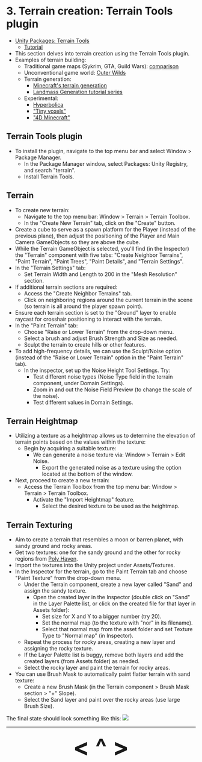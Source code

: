 # 3. Terrain creation: Terrain Tools plugin
- [Unity Packages: Terrain Tools](https://docs.unity3d.com/Packages/com.unity.terrain-tools@4.0/manual/getting-started-with-terrain-tools.html)
    - [Tutorial](https://www.youtube.com/watch?v=smnLYvF40s4)
- This section delves into terrain creation using the Terrain Tools plugin.
- Examples of terrain building:
    - Traditional game maps (Sykrim, GTA, Guild Wars): [comparison](https://www.youtube.com/watch?v=LwXV0oLEfCM)
    - Unconventional game world: [Outer Wilds](https://www.youtube.com/watch?v=d6LGnVCL1_A)
    - Terrain generation:
        - [Minecraft's terrain generation](https://www.youtube.com/watch?v=CSa5O6knuwI)
        - [Landmass Generation tutorial series](https://www.youtube.com/watch?v=wbpMiKiSKm8&list=PLFt_AvWsXl0eBW2EiBtl_sxmDtSgZBxB3)
    - Experimental:
        - [Hyperbolica](https://www.youtube.com/watch?v=VYfWfrk5P7w)
        - ["Tiny voxels"](https://www.youtube.com/watch?v=CnBIq9KRpcI)
        - ["4D Minecraft"](https://www.youtube.com/watch?v=u8LMyWcKL_c)

## Terrain Tools plugin
- To install the plugin, navigate to the top menu bar and select Window > Package Manager.
    - In the Package Manager window, select Packages: Unity Registry, and search "terrain".
    - Install Terrain Tools.

## Terrain
- To create new terrain:
    - Navigate to the top menu bar: Window > Terrain > Terrain Toolbox.
    - In the "Create New Terrain" tab, click on the "Create" button.
- Create a cube to serve as a spawn platform for the Player (instead of the previous plane), then adjust the positioning of the Player and Main Camera GameObjects so they are above the cube.
- While the Terrain GameObject is selected, you'll find (in the Inspector) the "Terrain" component with five tabs: "Create Neighbor Terrains", "Paint Terrain", "Paint Trees", "Paint Details", and "Terrain Settings".
- In the "Terrain Settings" tab:
    - Set Terrain Width and Length to 200 in the "Mesh Resolution" section.
- If additional terrain sections are required:
    - Access the "Create Neighbor Terrains" tab.
    - Click on neighboring regions around the current terrain in the scene (so terrain is all around the player spawn point).
- Ensure each terrain section is set to the "Ground" layer to enable raycast for crosshair positioning to interact with the terrain.
- In the "Paint Terrain" tab:
    - Choose "Raise or Lower Terrain" from the drop-down menu.
    - Select a brush and adjust Brush Strength and Size as needed.
    - Sculpt the terrain to create hills or other features.
- To add high-frequency details, we can use the Sculpt/Noise option (instead of the "Raise or Lower Terrain" option in the "Paint Terrain" tab).
    - In the inspector, set up the Noise Height Tool Settings. Try:
        - Test different noise types (Noise Type field in the terrain component, under Domain Settings).
        - Zoom in and out the Noise Field Preview (to change the scale of the noise).
        - Test different values in Domain Settings.

## Terrain Heightmap
- Utilizing a texture as a heightmap allows us to determine the elevation of terrain points based on the values within the texture:
    - Begin by acquiring a suitable texture:
        - We can generate a noise texture via: Window > Terrain > Edit Noise.
            - Export the generated noise as a texture using the option located at the bottom of the window.
- Next, proceed to create a new terrain:
    - Access the Terrain Toolbox from the top menu bar: Window > Terrain > Terrain Toolbox.
        - Activate the "Import Heightmap" feature.
            - Select the desired texture to be used as the heightmap.

## Terrain Texturing
- Aim to create a terrain that resembles a moon or barren planet, with sandy ground and rocky areas.
- Get two textures: one for the sandy ground and the other for rocky regions from [Poly Haven](https://polyhaven.com/textures).
- Import the textures into the Unity project under Assets/Textures.
- In the Inspector for the terrain, go to the Paint Terrain tab and choose "Paint Texture" from the drop-down menu.
    - Under the Terrain component, create a new layer called "Sand" and assign the sandy texture.
        - Open the created layer in the Inspector (double click on "Sand" in the Layer Palette list, or click on the created file for that layer in Assets folder):
            - Set size for X and Y to a bigger number (try 20).
            - Set the normal map (to the texture with "nor" in its filename).
            - Select that normal map from the asset folder and set Texture Type to "Normal map" (in Inspector).
    - Repeat the process for rocky areas, creating a new layer and assigning the rocky texture.
    - If the Layer Palette list is buggy, remove both layers and add the created layers (from Assets folder) as needed.
    - Select the rocky layer and paint the terrain for rocky areas.
- You can use Brush Mask to automatically paint flatter terrain with sand texture:
    - Create a new Brush Mask (in the Terrain component > Brush Mask section > "+" Slope).
    - Select the Sand layer and paint over the rocky areas (use large Brush Size).

The final state should look something like this:
![](https://i.imgur.com/EMv9TkJ.png)

---

<div align="center"><b>
  <a href="2-Camera.html" style="font-size:64px; text-decoration:none"> < </a>
  <a href="Contents.html" style="font-size:64px; text-decoration:none"> ^ </a>
  <a href="4-ProBuilder.html" style="font-size:64px; text-decoration:none"> > </a>
</b></div>

